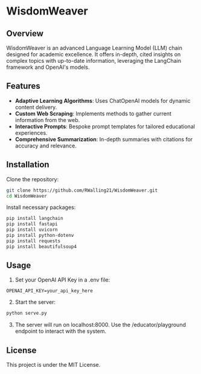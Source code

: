 # WisdomWeaver

## Overview

WisdomWeaver is an advanced Language Learning Model (LLM) chain designed for academic excellence. It offers in-depth, cited insights on complex topics with up-to-date information, leveraging the LangChain framework and OpenAI's models.

## Features

- **Adaptive Learning Algorithms**: Uses ChatOpenAI models for dynamic content delivery.
- **Custom Web Scraping**: Implements methods to gather current information from the web.
- **Interactive Prompts**: Bespoke prompt templates for tailored educational experiences.
- **Comprehensive Summarization**: In-depth summaries with citations for accuracy and relevance.

## Installation

Clone the repository:
```bash
git clone https://github.com/RWalling21/WisdomWeaver.git
cd WisdomWeaver
```

Install necessary packages:
```bash
pip install langchain
pip install fastapi
pip install uvicorn
pip install python-dotenv
pip install requests
pip install beautifulsoup4
```

## Usage 
1. Set your OpenAI API Key in a .env file:
```mkfile 
OPENAI_API_KEY=your_api_key_here
```

2. Start the server:
```bash
python serve.py
```
3. The server will run on localhost:8000. Use the /educator/playground endpoint to interact with the system.

## License
This project is under the MIT License.